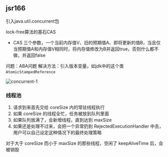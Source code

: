 ## jsr166 
引入java.util.concurrent包  

lock-free算法的基石CAS  

* CAS 
三个参数，一个当前内存值V、旧的预期值A、即将更新的值B，当且仅当预期值A和内存值V相同时，将内存值修改为B并返回true，否则什么都不做，并返回false 

问题：ABA问题 
解决方法：引入版本变量，如jdk中的这个类`AtomicStampedReference`  

![concurrent-1](..\..\pic\concurrent-1.png)   

### 线程池 
1. 请求到来首先交给 coreSize 内的常驻线程执行
2. 如果 coreSize 的线程全忙，任务被放到队列里面
3. 如果队列放满了，会新增线程，直到达到 maxSize
4. 如果还是处理不过来，会把一个异常扔到 RejectedExecutionHandler 中去，用户可以自己设定这种情况下的最终处理策略  

对于大于 coreSize 而小于 maxSize 的那些线程，空闲了 keepAliveTime 后，会被销毁  